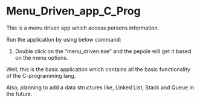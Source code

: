 # Menu_Driven_app_C_Prog
This is a menu driven app which access persons information.

Run the application by using below command:
  1. Double click on the "menu_driven.exe" and the pepole will get it based on the menu options.
  
Well, this is the basic application which contains all the basic functionality of the C-programming lang.

Also, planning to add a data structures like, Linked List, Stack and Queue in the future.

